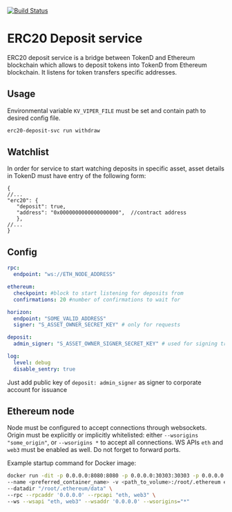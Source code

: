 [![Build Status](https://travis-ci.org/tokend/erc20-deposit-svc.svg?branch=master)](https://travis-ci.org/tokend/erc20-deposit-svc)

# ERC20 Deposit service
ERC20 deposit service is a bridge between TokenD and Ethereum blockchain which allows 
to deposit tokens into TokenD from Ethereum blockchain. It listens for token transfers
specific addresses.

## Usage

Environmental variable `KV_VIPER_FILE` must be set and contain path to desired config file.

```bash
erc20-deposit-svc run withdraw
```

## Watchlist

In order for service to start watching deposits in specific asset, asset details in TokenD must have entry of the following form: 
```json5
{
//...
"erc20": {
   "deposit": true, 
   "address": "0x0000000000000000000",  //contract address
   },
//...
}
```

## Config

```yaml
rpc:
  endpoint: "ws://ETH_NODE_ADDRESS"

ethereum:
  checkpoint: #block to start listening for deposits from
  confirmations: 20 #number of confirmations to wait for

horizon:
  endpoint: "SOME_VALID_ADDRESS"
  signer: "S_ASSET_OWNER_SECRET_KEY" # only for requests

deposit:
  admin_signer: "S_ASSET_OWNER_SIGNER_SECRET_KEY" # used for signing transactions

log:
  level: debug
  disable_sentry: true

```

Just add public key of `deposit: admin_signer` as signer to corporate account for issuance

## Ethereum node

Node must be configured to accept connections through websockets. 
Origin must be explicitly or implicitly whitelisted:
either `--wsorigins "some_origin"`, or `--wsorigins *` to accept all connections.
WS APIs `eth` and `web3` must be enabled as well.
Do not forget to forward ports.

Example startup command for Docker image:

```bash
docker run -dit -p 0.0.0.0:8080:8080 -p 0.0.0.0:30303:30303 -p 0.0.0.0:8545:8545 -p 0.0.0.0:8546:8546 \
--name <preferred_container_name> -v <path_to_volume>:/root/.ethereum ethereum/client-go:stable \
--datadir "/root/.ethereum/data" \
--rpc --rpcaddr '0.0.0.0' --rpcapi "eth, web3" \
--ws --wsapi "eth, web3" --wsaddr '0.0.0.0' --wsorigins="*"
```
